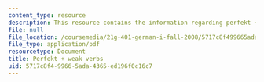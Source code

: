 ```yaml
---
content_type: resource
description: This resource contains the information regarding perfekt + weak verbs.
file: null
file_location: /coursemedia/21g-401-german-i-fall-2008/5717c8f499665ada4365ed196f0c16c7_MIT21G_401F08_perfb.pdf
file_type: application/pdf
resourcetype: Document
title: Perfekt + weak verbs
uid: 5717c8f4-9966-5ada-4365-ed196f0c16c7
---
```

